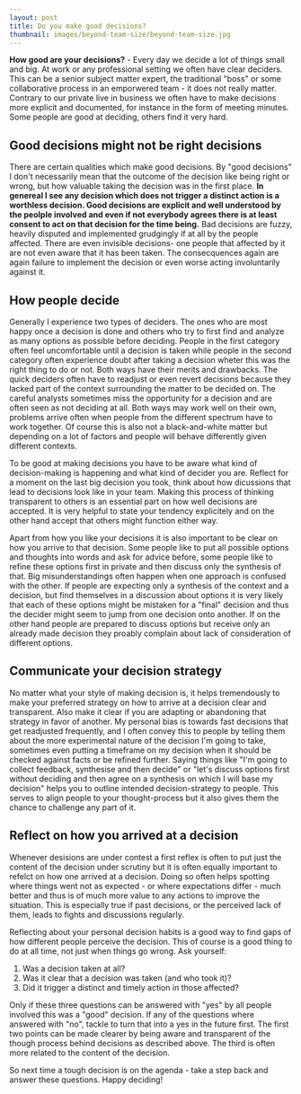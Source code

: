 ```yaml
---
layout: post
title: Do you make good decisions?
thumbnail: images/beyond-team-size/beyond-team-size.jpg
---
```


**How good are your decisions?** - Every day we decide a lot of things small and big. At work or any professional setting we often have clear deciders. This can be a senior subject matter expert, the traditional "boss" or some collaborative process in an emporwered team - it does not really matter. Contrary to our private live in business we often have to make decisions more explicit and documented, for instance in the form of meeting minutes. Some people are good at deciding, others find it very hard.

## Good decisions might not be right decisions

There are certain qualities which make good decisions. By "good decisions" I don't necessarily mean that the outcome of the decision like being right or wrong, but how valuable taking the decision was in the first place. **In genereal I see any decision which does not trigger a distinct action is a worthless decision. Good decisions are explicit and well understood by the peolple involved and even if not everybody agrees there is at least consent to act on that decision for the time being.** Bad decisions are fuzzy, heavily disputed and implemented grudgingly if at all by the people affected. There are even invisible decisions- one people that affected by it are not even aware that it has been taken. The consecquences again are again failure to implement the decision or even worse acting involuntarily against it. 

## How people decide

Generally I experience two types of deciders. The ones who are most happy once a decision is done and others who try to first find and analyze as many options as possible before deciding. People in the first category often feel uncomfortable until a decision is taken while people in the second category often experience doubt after taking a decision wheter this was the right thing to do or not. Both ways have their merits and drawbacks. The quick deciders often have to readjust or even revert decisions because they lacked part of the context surrounding the matter to be decided on. The careful analysts sometimes miss the opportunity for a decision and are often seen as not deciding at all. Both ways may work well on their own, problems arrive often when people from the different spectrum have to work together. Of course this is also not a black-and-white matter but depending on a lot of factors and people will behave differently given different contexts.

To be good at making decisions you have to be aware what kind of decision-making is happening and what kind of decider you are. Reflect for a moment on the last big decision you took, think about how dicussions that lead to decisions look like in your team. Making this process of thinking transparent to others is an essential part on how well decisions are accepted. It is very helpful to state your tendency explicitely and on the other hand accept that others might function either way. 

Apart from how you like your decisions it is also important to be clear on how you arrive to that decision. Some people like to put all possible options and thoughts into words and ask for advice before, some people like to refine these options first in private and then discuss only the synthesis of that. Big misunderstandings often happen when one approach is confused with the other. If people are expecting only a synthesis of the context and a decision, but find themselves in a discussion about options it is very likely that each of these options might be mistaken for a "final" decision and thus the decider might seem to jump from one decision onto another. If on the other hand people are prepared to discuss options but receive only an already made decision they proably complain about lack of consideration of different options. 

## Communicate your decision strategy 

No matter what your style of making decision is, it helps tremendously to make your preferred strategy on how to arrive at a decision clear and transparent. Also make it clear if you are adapting or abandoning that strategy in favor of another. My personal bias is towards fast decisions that get readjusted frequently, and I often convey this to people by telling them about the more experimental nature of the decision I'm going to take, sometimes even putting a timeframe on my decision when it should be checked against facts or be refined further. Saying things like "I'm going to collect feedback, synthesise and then decide" or "let's discuss options first without deciding and then agree on a synthesis on which I will base my decision" helps you to outline intended decision-strategy to people. This serves to align people to your thought-process but it also gives them the chance to challenge any part of it. 

## Reflect on how you arrived at a decision

Whenever desisions are under contest a first reflex is often to put just the content of the decision under scrutiny but it is often equally important to refelct on how one arrived at a decision. Doing so often helps spotting where things went not as expected - or where expectations differ - much better and thus is of much more value to any actions to improve the situation. This is especially true if past decisions, or the perceived lack of them, leads to fights and discussions regularly. 

Reflecting about your personal decision habits is a good way to find gaps of how different people perceive the decision. This of course is a good thing to do at all time, not just when things go wrong. Ask yourself: 

1. Was a decision taken at all? 
1. Was it clear that a decision was taken (and who took it)? 
1. Did it trigger a distinct and timely action in those affected?

Only if these three questions can be answered with "yes" by all people involved this was a "good" decision. If any of the questions where answered with "no", tackle to turn that into a yes in the future first. The first two points can be made clearer by being aware and transparent of the though process behind decisions as described above. The third is often more related to the content of the decision. 

So next time a tough decision is on the agenda - take a step back and answer these questions. Happy deciding!
